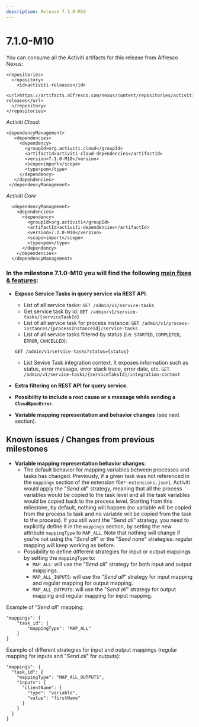 ```yaml
---
description: Release 7.1.0-M10
---
```


# 7.1.0-M10

You can consume all the Activiti artifacts for this release from Alfresco Nexus:

```markup
<repositories>
  <repository>
    <id>activiti-releases</id>
    <url>https://artifacts.alfresco.com/nexus/content/repositories/activiti-releases</url>
  </repository>
</repositories>
```

_Activiti Cloud:_

```markup
<dependencyManagement>
   <dependencies>
     <dependency>
       <groupId>org.activiti.cloud</groupId>
       <artifactId>activiti-cloud-dependencies</artifactId>
       <version>7.1.0-M10</version>
       <scope>import</scope>
       <type>pom</type>
     </dependency>
   </dependencies>
 </dependencyManagement>
```

_Activiti Core_

```markup
  <dependencyManagement>
    <dependencies>
      <dependency>
        <groupId>org.activiti</groupId>
        <artifactId>activiti-dependencies</artifactId>
        <version>7.1.0-M10</version>
        <scope>import</scope>
        <type>pom</type>
      </dependency>
    </dependencies>
  </dependencyManagement>
```

### In the milestone 7.1.0-M10 you will find the following [main fixes & features](https://github.com/Activiti/Activiti/milestone/34?closed=1):

* **Expose Service Tasks in query service via REST API**:

  * List of all service tasks: `GET /admin/v1/service-tasks`
  * Get service task by id: `GET /admin/v1/service-tasks/{serviceTaskId}`
  * List of all service task for process instance: `GET /admin/v1/process-instances/{processInstanceId}/service-tasks`
  * List of all service tasks filtered by status \(i.e. `STARTED`, `COMPLETED`, `ERROR`, `CANCELLED`\):

  `GET /admin/v1/service-tasks?status={status}`

  * List Sevice Task integration context. It exposes information such as status, error message, error stack trace, error date, etc. `GET /admin/v1/service-tasks/{serviceTaksId}/integration-context`

* **Extra filtering on REST API for query service.**
* **Possibility to include a root cause or a message while sending a `CloudBpmnError`**.
* **Variable mapping representation and behavior changes** \(see next section\).

## Known issues / Changes from previous milestones

* **Variable mapping representation behavior changes**:
  * The default behavior for mapping variables between processes and tasks has changed. Previously, if a given task was not referenced in the `mappings` section of the extension file`*-extensions.json`\),  Activiti would apply the "_Send all_" strategy, meaning that all the process variables would be copied to the task level and all the task variables would be copied back to the process level. Starting from this milestone, by default, nothing will happen \(no variable will be copied from the process to task and no variable will be copied from the task to the process\). If you still want the "Send _all_" strategy, you need to explicitly define it in the `mappings` section, by setting the new attribute `mappingType` to `MAP_ALL`. Note that nothing will change if you're not using the "_Send all_" or the "_Send none_" strategies: regular mapping will keep working as before.
  * Possibility to define different strategies for input or output mappings by setting the `mappingType` to:
    * `MAP_ALL`: will use the "_Send all_" strategy for both input and output mappings.
    * `MAP_ALL_INPUTS`: will use the "_Send all_" strategy for input mapping and regular mapping for output mapping.
    * `MAP_ALL_OUTPUTS`: will use the "_Send all_" strategy for output mapping and regular mapping for input mapping.

Example of "_Send all_" mapping:

```text
"mappings": {
    "task_id": {
        "mappingType": "MAP_ALL"
    }
}
```

Example of different strategies for input and output mappings \(regular mapping for inputs and "_Send all_" for outputs\):

```text
"mappings": {
  "task_id": {
    "mappingType": "MAP_ALL_OUTPUTS",
    "inputs": {
      "clientName": {
        "type": "variable",
        "value": "firstName"
      }
    }
  }
}
```

 


